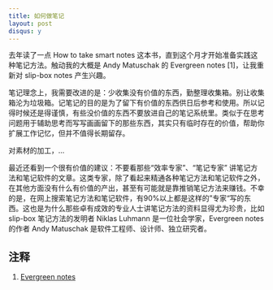 ```yaml
---
title: 如何做笔记
layout: post
disqus: y
---
```




去年读了一点 How to take smart notes 这本书，直到这个月才开始准备实践这种笔记方法。触动我的大概是 Andy Matuschak 的 Evergreen notes [1]，让我重新对 slip-box notes 产生兴趣。

笔记理念上，我需要改进的是：少收集没有价值的东西，勤整理收集箱。别让收集箱沦为垃圾箱。记笔记的目的是为了留下有价值的东西供日后参考和使用。所以记得时候还是得谨慎，有些没价值的东西不要放进自己的笔记系统里。类似于在思考问题用于辅助思考而写写画画留下的那些东西，其实只有临时存在的价值，帮助你扩展工作记忆，但并不值得长期留存。

对素材的加工，...

最近还看到一个很有价值的建议：不要看那些“效率专家”、“笔记专家” 讲笔记方法和笔记软件的文章。这类专家，除了看起来精通各种笔记方法和笔记软件之外，在其他方面没有什么有价值的产出，甚至有可能就是靠推销笔记方法来赚钱。不幸的是，在网上搜索笔记方法和笔记软件，有90%以上都是这样的”专家“写的东西。这也是为什么那些卓有成效的专业人士讲笔记方法的资料显得尤为珍贵，比如 slip-box 笔记方法的发明者 Niklas Luhmann 是一位社会学家，Evergreen notes 的作者 Andy Matuschak 是软件工程师、设计师、独立研究者。



## 注释

1. [Evergreen notes](https://notes.andymatuschak.org/z4SDCZQeRo4xFEQ8H4qrSqd68ucpgE6LU155C)


